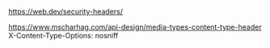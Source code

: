 https://web.dev/security-headers/

https://www.mscharhag.com/api-design/media-types-content-type-header X-Content-Type-Options: nosniff